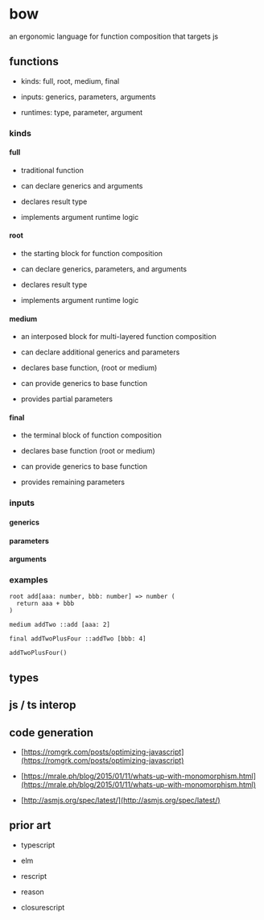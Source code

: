 # bow

an ergonomic language for function composition that targets js

## functions

- kinds: full, root, medium, final

- inputs: generics, parameters, arguments

- runtimes: type, parameter, argument

### kinds

#### full

- traditional function

- can declare generics and arguments

- declares result type

- implements argument runtime logic

#### root

- the starting block for function composition

- can declare generics, parameters, and arguments

- declares result type

- implements argument runtime logic

#### medium

- an interposed block for multi-layered function composition

- can declare additional generics and parameters

- declares base function, (root or medium)

- can provide generics to base function

- provides partial parameters

#### final

- the terminal block of function composition

- declares base function (root or medium)

- can provide generics to base function

- provides remaining parameters

### inputs

#### generics

#### parameters

#### arguments

### examples

```bow
root add[aaa: number, bbb: number] => number (
  return aaa + bbb
)

medium addTwo ::add [aaa: 2]

final addTwoPlusFour ::addTwo [bbb: 4]

addTwoPlusFour()
```

## types

## js / ts interop

## code generation

- [https://romgrk.com/posts/optimizing-javascript](https://romgrk.com/posts/optimizing-javascript)

- [https://mrale.ph/blog/2015/01/11/whats-up-with-monomorphism.html](https://mrale.ph/blog/2015/01/11/whats-up-with-monomorphism.html)

- [http://asmjs.org/spec/latest/](http://asmjs.org/spec/latest/)

## prior art

- typescript

- elm

- rescript

- reason

- closurescript
